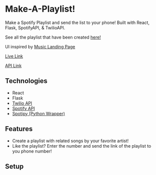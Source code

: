 # Make-A-Playlist!
Make a Spotify Playlist and send the list to your phone! Built with React, Flask, SpotifyAPI, &amp; TwilioAPI.

See all the playlist that have been created [here!](https://open.spotify.com/user/s0rxn0lrvbtx9div9v2zun024)

UI inspired by [Music Landing Page](https://dribbble.com/shots/5686734-Music-Landing-page)

[Live Link](https://quirky-lamport-7dffed.netlify.app/)

[API Link](https://api-make-a-playlist.herokuapp.com/)

## Technologies

- React
- Flask
- [Twilio API](https://www.twilio.com/docs/usage/api)
- [Spotify API](https://developer.spotify.com/documentation/web-api/)
- [Spotipy (Python Wrapper)](https://spotipy.readthedocs.io/en/2.12.0/)

## Features

- Create a playlist with related songs by your favorite artist!
- Like the playlist? Enter the number and send the link of the playlist to you phone number!

## Setup
